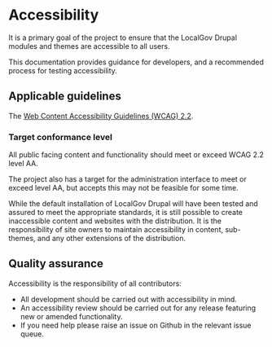 # Accessibility
It is a primary goal of the project to ensure that the LocalGov Drupal modules and themes are accessible to all users.

This documentation provides guidance for developers, and a recommended process for testing accessibility.

## Applicable guidelines
The [Web Content Accessibility Guidelines (WCAG) 2.2](https://www.w3.org/TR/WCAG22/).

### Target conformance level
All public facing content and functionality should meet or exceed WCAG 2.2 level AA.

The project also has a target for the administration interface to meet or exceed level AA, but accepts this may not be feasible for some time.

While the default installation of LocalGov Drupal will have been tested and assured to meet the appropriate standards, it is still possible to create inaccessible content and websites with the distribution. It is the responsibility of site owners to maintain accessibility in content, sub-themes, and any other extensions of the distribution.

## Quality assurance
Accessibility is the responsibility of all contributors:
- All development should be carried out with accessibility in mind.
- An accessibility review should be carried out for any release featuring new or amended functionality.
- If you need help please raise an issue on Github in the relevant issue queue.
